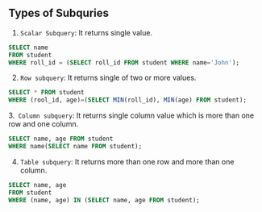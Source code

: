 ## Types of Subquries

1. `Scalar Subquery`: It returns single value.

```SQL
SELECT name
FROM student
WHERE roll_id = (SELECT roll_id FROM student WHERE name='John');
```

2. `Row subquery`: It returns single of two or more values.

```SQL
SELECT * FROM student
WHERE (rool_id, age)=(SELECT MIN(roll_id), MIN(age) FROM student);
```

3.` Column subquery`: It returns single column value which is more than one row and one column.

```SQL
SELECT name, age FROM student
WHERE name(SELECT name FROM student);
```

4. `Table subquery`: It returns more than one row and more than one column.

```SQL
SELECT name, age
FROM student
WHERE (name, age) IN (SELECT name, age FROM student);
```

